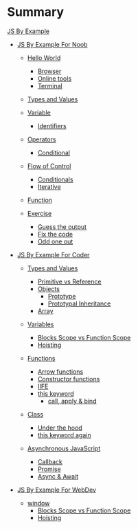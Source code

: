 # Summary

[JS By Example](introduction.md)

- [JS By Example For Noob](js-by-example-for-noob/introduction.md)

  - [Hello World](js-by-example-for-noob/hello-world.md)

    - [Browser](js-by-example-for-noob/where-to-run/browser.md)
    - [Online tools](js-by-example-for-noob/where-to-run/online-playground.md)
    - [Terminal](js-by-example-for-noob/where-to-run/terminal.md)

  - [Types and Values](js-by-example-for-noob/types-and-values.md)

  - [Variable](js-by-example-for-noob/variable.md)

    - [Identifiers](js-by-example-for-noob/variable/identifiers.md)

  - [Operators](js-by-example-for-noob/operators.md)

    - [Conditional](js-by-example-for-noob/operators/conditional.md)

  - [Flow of Control](js-by-example-for-noob/flow-of-control.md)

    - [Conditionals](js-by-example-for-noob/flow-of-control/conditional.md)
    - [Iterative](js-by-example-for-noob/flow-of-control/iterative.md)

  - [Function](js-by-example-for-noob/function.md)

  - [Exercise]()
    - [Guess the output]()
    - [Fix the code]()
    - [Odd one out]()

  <!-- - [Exercise](js-by-example-for-noob/exercise.md)
    - [Guess the output](js-by-example-for-noob/exercise/guess-the-output.md)
    - [Fix the code](js-by-example-for-noob/exercise/fix-the-code.md)
    - [Odd one out](js-by-example-for-noob/exercise/odd-one-out.md) -->

- [JS By Example For Coder](js-by-example-for-coder/introduction.md)

  - [Types and Values]()

    - [Primitive vs Reference]()
    - [Objects]()
      - [Prototype]()
      - [Prototypal Inheritance]()
    - [Array]()

  - [Variables]()

    - [Blocks Scope vs Function Scope]()
    - [Hoisting]()

  - [Functions]()

    - [Arrow functions]()
    - [Constructor functions]()
    - [IIFE]()
    - [this keyword]()
      - [call, apply & bind]()

  - [Class]()

    - [Under the hood]()
    - [this keyword again]()

  - [Asynchronous JavaScript]()
    - [Callback]()
    - [Promise]()
    - [Async & Await]()

- [JS By Example For WebDev](js-by-example-for-webdev/introduction.md)

  - [window]()
    - [Blocks Scope vs Function Scope]()
    - [Hoisting]()
